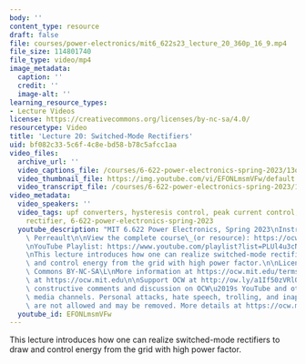 ```yaml
---
body: ''
content_type: resource
draft: false
file: courses/power-electronics/mit6_622s23_lecture_20_360p_16_9.mp4
file_size: 114801740
file_type: video/mp4
image_metadata:
  caption: ''
  credit: ''
  image-alt: ''
learning_resource_types:
- Lecture Videos
license: https://creativecommons.org/licenses/by-nc-sa/4.0/
resourcetype: Video
title: 'Lecture 20: Switched-Mode Rectifiers'
uid: bf082c33-5c6f-4c8e-bd58-b78c5afcc1aa
video_files:
  archive_url: ''
  video_captions_file: /courses/6-622-power-electronics-spring-2023/13opQsue7_eR5uFOdviAnrVuansrN_eAo_transcript.webvtt
  video_thumbnail_file: https://img.youtube.com/vi/EFONLmsmVFw/default.jpg
  video_transcript_file: /courses/6-622-power-electronics-spring-2023/13opQsue7_eR5uFOdviAnrVuansrN_eAo_transcript.pdf
video_metadata:
  video_speakers: ''
  video_tags: upf converters, hysteresis control, peak current control, switch-mode
    rectifier, 6-622-power-electronics-spring-2023
  youtube_description: "MIT 6.622 Power Electronics, Spring 2023\nInstructor: David\
    \ Perreault\n\nView the complete course\_(or resource): https://ocw.mit.edu/courses/6-622-power-electronics-spring-2023/\L\
    \nYouTube Playlist: https://www.youtube.com/playlist?list=PLUl4u3cNGP62UTc77mJoubhDELSC8lfR0\n\
    \nThis lecture introduces how one can realize switched-mode rectifiers to draw\
    \ and control energy from the grid with high power factor.\n\nLicense: Creative\
    \ Commons BY-NC-SA\L\nMore information at https://ocw.mit.edu/terms\L\nMore courses\
    \ at https://ocw.mit.edu\n\nSupport OCW at http://ow.ly/a1If50zVRlQ\n\nWe encourage\
    \ constructive comments and discussion on OCW\u2019s YouTube and other social\
    \ media channels. Personal attacks, hate speech, trolling, and inappropriate comments\
    \ are not allowed and may be removed. More details at https://ocw.mit.edu/comments.\n"
  youtube_id: EFONLmsmVFw
---
```

This lecture introduces how one can realize switched-mode rectifiers to draw and control energy from the grid with high power factor.